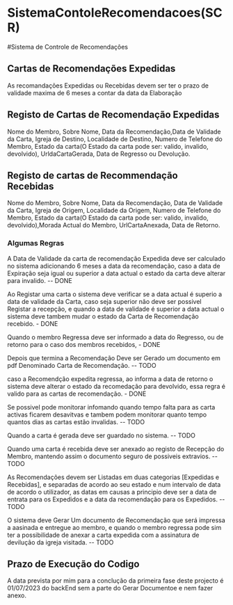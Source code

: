 # SistemaContoleRecomendacoes(SCR)

#Sistema de Controle de Recomendaçôes

## Cartas de Recomendações Expedidas

As recomandações Expedidas ou Recebidas devem ser ter o prazo de validade maxima de 6 meses a contar da data da Elaboração

## Registo de Cartas de Recomendação Expedidas

Nome do Membro, Sobre Nome, Data da Recomendação,Data de Validade da Carta, Igreja de Destino, Localidade de Destino,
Numero de Telefone do Membro, Estado da carta(O Estado da carta pode ser: valido, invalido, devolvido), UrldaCartaGerada, Data de Regresso ou Devolução.

## Registo de cartas de Recommendação Recebidas

Nome do Membro, Sobre Nome, Data da Recomendação, Data de Validade da Carta, Igreja de Origem, Localidade da Origem,
Numero de Telefone do Membro, Estado da carta(O Estado da carta pode ser: valido, invalido, devolvido),Morada Actual do Membro, UrlCartaAnexada, Data de Retorno.

### Algumas Regras

A Data de Validade da carta de recomendação Expedida deve ser calculado no sistema adicionando 6 meses a data da recomendação, caso a data de Expiração seja igual ou superior a data actual o estado da carta deve alterar para invalido. -- DONE

Ao Registar uma carta o sistema deve verificar se a data actual é superio a data de validade da Carta, caso seja superior não deve ser possivel Registar a recepção, e quando a data de validade é superior a data actual o sistema deve tambem mudar o estado da Carta de Recomendação recebido. - DONE

Quando o membro Regressa deve ser informado a data do Regresso, ou de retorno para o caso dos membros recebidos, - DONE

Depois que termina a Recomendação Deve ser Gerado um documento em pdf Denominado Carta de Recomendação. -- TODO

caso a Recomendção expedita regressa, ao informa a data de retorno o sistema deve alterar o estado da recomedação para devolvido, essa regra é valido para as cartas de recomendação. - DONE

Se possivel pode monitorar infomando quando tempo falta para as carta activas ficarem desavitvas e tambem podem monitorar quanto tempo quantos dias as cartas estão invalidas. -- TODO

Quando a carta é gerada deve ser guardado no sistema. -- TODO

Quando uma carta é recebida deve ser anexado ao registo de Recepção do Membro, mantendo assim o documento seguro de possiveis extravios. -- TODO

As Recomendações devem ser Listadas em duas categorias [Expedidas e Recebidas], e separadas de acordo ao seu estado e num intervalo de data de acordo o utilizador, as datas em causas a principio deve ser a data de entrata para os Expedidos e a data da recomendação para os Expedidos. -- TODO

O sistema deve Gerar Um documento de Recomendação que será impressa a aasinada e entregue ao membro, e quando o membro regressa pode sim ter a possibilidade de anexar a carta expedida com a assinatura de devilução da igreja visitada. -- TODO

## Prazo de Execução do Codigo

A data prevista por mim para a conclução da primeira fase deste projecto é 01/07/2023 do backEnd sem a parte do Gerar Documentoe e nem fazer anexo.
